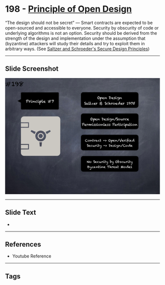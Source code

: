 # 198 - [Principle of Open Design](Principle%20of%20Open%20Design.md)
“The design should not be secret” — Smart contracts are expected to be open-sourced and accessible to everyone. Security by obscurity of code or underlying algorithms is not an option. Security should be derived from the strength of the design and implementation under the assumption that (byzantine) attackers will study their details and try to exploit them in arbitrary ways. (See [Saltzer and Schroeder's Secure Design Principles](https://en.wikipedia.org/wiki/Saltzer_and_Schroeder's_design_principles))
___
## Slide Screenshot
![0198.png](../../images/pitfalls_and_best_practices201/198.png)
___
## Slide Text
- 
___
## References
- Youtube Reference
___
## Tags